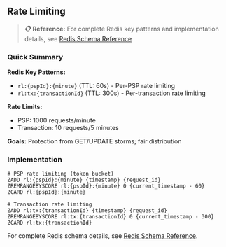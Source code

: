 ## Rate Limiting

> **📋 Reference:** For complete Redis key patterns and implementation details, see [Redis Schema Reference](../data/redis-schema.md)

### Quick Summary

**Redis Key Patterns:**
- `rl:{pspId}:{minute}` (TTL: 60s) - Per-PSP rate limiting
- `rl:tx:{transactionId}` (TTL: 300s) - Per-transaction rate limiting

**Rate Limits:**
- PSP: 1000 requests/minute
- Transaction: 10 requests/5 minutes

**Goals:** Protection from GET/UPDATE storms; fair distribution

### Implementation

```redis
# PSP rate limiting (token bucket)
ZADD rl:{pspId}:{minute} {timestamp} {request_id}
ZREMRANGEBYSCORE rl:{pspId}:{minute} 0 {current_timestamp - 60}
ZCARD rl:{pspId}:{minute}

# Transaction rate limiting
ZADD rl:tx:{transactionId} {timestamp} {request_id}
ZREMRANGEBYSCORE rl:tx:{transactionId} 0 {current_timestamp - 300}
ZCARD rl:tx:{transactionId}
```

For complete Redis schema details, see [Redis Schema Reference](../data/redis-schema.md).


